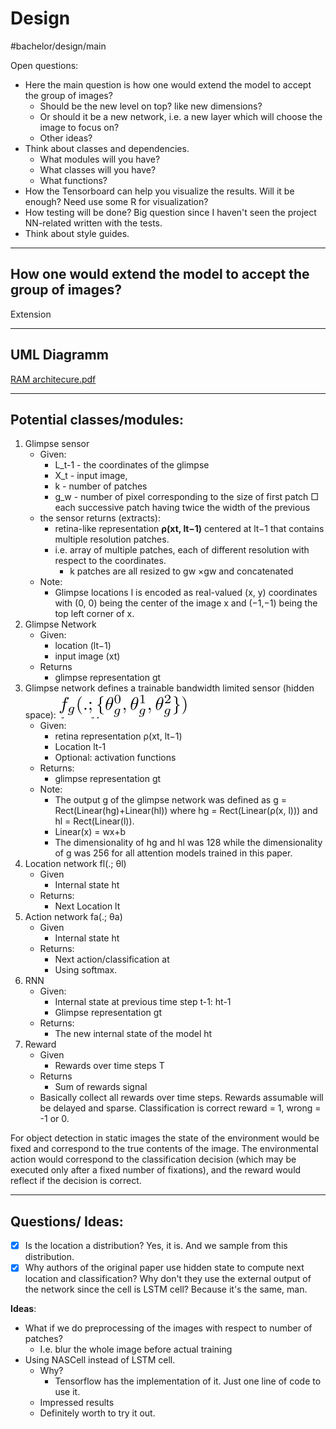 # Design
#bachelor/design/main


Open questions:

* Here the main question is how one would extend the model to accept the group of images?
	* Should be the new level on top? like new dimensions?
	* Or  should it be a new network, i.e. a new layer which will choose the image to focus on?
	* Other ideas?
* Think about classes and dependencies.
	* What modules will you have?
	* What classes will you have?
	* What functions?
* How the Tensorboard can help you visualize the results. Will it be enough? Need use some R for visualization?
* How testing will be done? Big question since I haven't seen the project NN-related written with the tests.
* Think about style guides.
- - - -

## How one would extend the model to accept the group of images?
Extension

- - - -

## UML Diagramm

<a href='RAM_Architecure.pdf'>RAM architecure.pdf</a>

- - - -

## Potential classes/modules:
1. Glimpse sensor
	* Given:
		* L_t-1 - the coordinates of the glimpse
		* X_t - input image,
		* k  - number of patches
		* g_w - number of pixel corresponding to the size of first patch
			□ each successive patch having twice the width of the previous
	* the sensor returns (extracts):
		* retina-like representation **ρ(xt, lt−1)** centered at lt−1 that contains multiple resolution patches.
		* i.e. array of multiple patches, each of different resolution with respect to the coordinates.
			* k patches are all resized to gw ×gw and concatenated
	* Note:
		* Glimpse locations l is encoded as real-valued (x, y) coordinates with (0, 0) being the center of the image x and (−1,−1) being the top left corner of x.
2. Glimpse Network
	* Given:
		* location (lt−1)
		* input image (xt)
	* Returns
		* glimpse representation gt
3. Glimpse network defines a trainable bandwidth limited sensor (hidden space):
		![](Design/2B265E46-F6A7-4597-AA82-776114901E01.png)
	* Given:
		* retina representation ρ(xt, lt−1)
		* Location lt-1
		* Optional: activation functions
	* Returns:
		* glimpse representation gt
	* Note:
		* The output g of the glimpse network was defined as g = Rect(Linear(hg)+Linear(hl)) where hg = Rect(Linear(ρ(x, l))) and hl = Rect(Linear(l)).
		* Linear(x) = wx+b
		* The dimensionality of hg and hl was 128 while the dimensionality of g was 256 for all attention models trained in this paper.
4. Location network  fl(.; θl)
	* Given
		* Internal state ht
	* Returns:
		* Next Location lt
5. Action network fa(.; θa)
	* Given
		* Internal state ht
	* Returns:
		* Next action/classification at
		* Using softmax.
6. RNN
	* Given:
		* Internal state at previous time step t-1: ht-1
		* Glimpse representation gt
	* Returns:
		* The new internal state of the model ht
7. Reward
	* Given
		* Rewards over time steps T
	* Returns
		* Sum of rewards signal
	* Basically collect all rewards over time steps. Rewards assumable will be  delayed and sparse. Classification is correct reward = 1, wrong = -1 or 0.

For object detection in static images the state of the environment would be fixed and correspond to the true contents of the image. The environmental action would correspond to the classification decision (which may be executed only after a fixed number of fixations), and the reward would reflect if the decision is correct.

- - - -

## Questions/ Ideas:
- [x] Is the location a distribution?
Yes, it is. And we sample from this distribution.
- [x] Why authors of the original paper use hidden state to compute next location and classification? Why don't they use the external output of the network since the cell is LSTM cell?
Because it's the same, man.

**Ideas**:

* What if we do preprocessing of the images with respect to number of patches?
	* I.e. blur the whole image  before actual training
*  Using NASCell instead of LSTM cell.
	* Why?
		* Tensorflow has the implementation of it. Just one line of code to use it.
	* Impressed results
	* Definitely worth to try it out.
